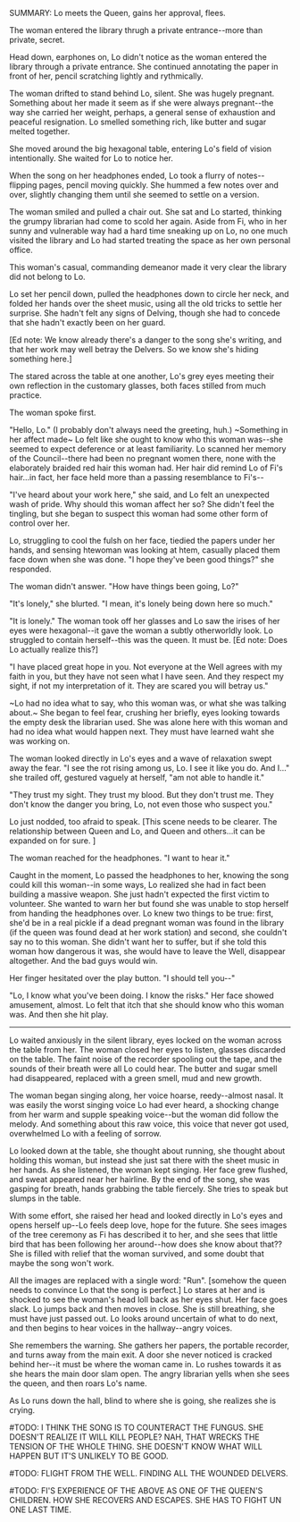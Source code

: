 SUMMARY: Lo meets the Queen, gains her approval, flees.

The woman entered the library thrugh a private entrance--more than private, secret. 

Head down, earphones on, Lo didn't notice as the woman entered the library through a private entrance. She continued annotating the paper in front of her, pencil scratching lightly and rythmically. 

The woman drifted to stand behind Lo, silent. She was hugely pregnant. Something about her made it seem as if she were always pregnant--the way she carried her weight, perhaps, a general sense of exhaustion and peaceful resignation.  Lo smelled something rich, like butter and sugar melted together. 

She moved around the big hexagonal table, entering Lo's field of vision intentionally. She waited for Lo to notice her. 

When the song on her headphones ended, Lo took a flurry of notes--flipping pages, pencil moving quickly. She hummed a few notes over and over, slightly changing them until she seemed to settle on a version. 

The woman smiled and pulled a chair out. She sat and Lo started, thinking the grumpy librarian had come to scold her again. Aside from Fi, who in her sunny and vulnerable way had a hard time sneaking up on Lo, no one much visited the library and Lo had started treating the space as her own personal office. 

This woman's casual, commanding demeanor made it very clear the library did not belong to Lo.

Lo set her pencil down, pulled the headphones down to circle her neck, and folded her hands over the sheet music, using all the old tricks to settle her surprise.  She hadn't felt any signs of Delving, though she had to concede that she hadn't exactly been on her guard.

[Ed note: We know already there's a danger to the song she's writing, and that her work may well betray the Delvers. So we know she's hiding something here.]

The stared across the table at one another, Lo's grey eyes meeting their own reflection in the customary glasses, both faces stilled from much practice.

The woman spoke first. 

"Hello, Lo." (I probably don't always need the greeting, huh.) ~Something in her affect made~ Lo felt like she ought to know who this woman was--she seemed to expect deference or at least familiarity. Lo scanned her memory of the Council--there had been no pregnant women there, none with the elaborately braided red hair this woman had.  Her hair did remind Lo of Fi's hair...in fact, her face held more than a passing resemblance to Fi's--

"I've heard about your work here," she said, and Lo felt an unexpected wash of pride. Why should this woman affect her so? She didn't feel the tingling, but she began to suspect this woman had some other form of control over her.

Lo, struggling to cool the fulsh on her face, tiedied the papers under her hands, and sensing htewoman was looking at htem, casually placed them face down when she was done.  "I hope they've been good things?" she responded. 

The woman didn't answer. "How have things been going, Lo?"

"It's lonely," she blurted. "I mean, it's lonely being down here so much."

"It is lonely." The woman took off her glasses and Lo saw the irises of her eyes were hexagonal--it gave the woman a subtly otherworldly look.  Lo struggled to contain herself--this was the queen. It must be. [Ed note: Does Lo actually realize this?]

"I have placed great hope in you. Not everyone at the Well agrees with my faith in you, but they have not seen what I have seen. And they respect my sight, if not my interpretation of it. They are scared you will betray us."

~Lo had no idea what to say, who this woman was, or what she was talking about.~ She began to feel fear, crushing her briefly, eyes looking towards the empty desk the librarian used.  She was alone here with this woman and had no idea what would happen next.  They must have learned waht she was working on. 

The woman looked directly in Lo's eyes and a wave of relaxation swept away the fear. "I see the rot rising among us, Lo. I see it like you do. And I..." she trailed off, gestured vaguely at herself, "am not able to handle it." 

"They trust my sight. They trust my blood.  But they don't trust me.  They don't know the danger you bring, Lo, not even those who suspect you."

Lo just nodded, too afraid to speak.  [This scene needs to be clearer. The relationship between Queen and Lo, and Queen and others...it can be expanded on for sure. ]

The woman reached for the headphones. "I want to hear it."

Caught in the moment, Lo passed the headphones to her, knowing the song could kill this woman--in some ways, Lo realized she had in fact been building a massive weapon. She just hadn't expected the first victim to volunteer. She wanted to warn her but found she was unable to stop herself from handing the headphones over.  Lo knew two things to be true: first, she'd be in a real pickle if a dead pregnant woman was found in the library (if the queen was found dead at her work station) and second, she couldn't say no to this woman.  She didn't want her to suffer, but if she told this woman how dangerous it was, she would have to leave the Well, disappear altogether.  And the bad guys would win. 

Her finger hesitated over the play button. "I should tell you--"

"Lo, I know what you've been doing. I know the risks." Her face showed amusement, almost. Lo felt that itch that she should know who this woman was. And then she hit play. 

---

Lo waited anxiously in the silent library, eyes locked on the woman across the table from her. The woman closed her eyes to listen, glasses discarded on the table. The faint noise of the recorder spooling out the tape, and the sounds of their breath were all Lo could hear.  The butter and sugar smell had disappeared, replaced with a green smell, mud and new growth.  

The woman began singing along, her voice hoarse, reedy--almost nasal.  It was easily the worst singing voice Lo had ever heard, a shocking change from her warm and supple speaking voice--but the woman did follow the melody. And something about this raw voice, this voice that never got used, overwhelmed Lo with a feeling of sorrow. 

Lo looked down at the table, she thought about running, she thought about holding this woman, but instead she just sat there with the sheet music in her hands.  As she listened, the woman kept singing. Her face grew flushed, and sweat appeared near her hairline.  By the end of the song, she was gasping for breath, hands grabbing the table fiercely. She tries to speak but slumps in the table.

With some effort, she raised her head and looked directly in Lo's eyes and opens herself up--Lo feels deep love, hope for the future. She sees images of the tree ceremony as Fi has described it to her, and she sees that little bird that has been following her around--how does she know about that?? She is filled with relief that the woman survived, and some doubt that maybe the song won't work.  

All the images are replaced with a single word: "Run".  [somehow the queen needs to convince Lo that the song is perfect.] Lo stares at her and is shocked to see the woman's head loll back as her eyes shut. Her face goes slack.  Lo jumps back and then moves in close. She is still breathing, she must have just passed out.  Lo looks around uncertain of what to do next, and then begins to hear voices in the hallway--angry voices.  

She remembers the warning. She gathers her papers, the portable recorder, and turns away from the main exit.  A door she never noticed is cracked behind her--it must be where the woman came in.  Lo rushes towards it as she hears the main door slam open. The angry librarian yells when she sees the queen, and then roars Lo's name.  

As Lo runs down the hall, blind to where she is going, she realizes she is crying. 

#TODO: I THINK THE SONG IS TO COUNTERACT THE FUNGUS.  SHE DOESN'T REALIZE IT WILL KILL PEOPLE? NAH, THAT WRECKS THE TENSION OF THE WHOLE THING.  SHE DOESN'T KNOW WHAT WILL HAPPEN BUT IT'S UNLIKELY TO BE GOOD.

#TODO: FLIGHT FROM THE WELL. FINDING ALL THE WOUNDED DELVERS. 

#TODO: FI'S EXPERIENCE OF THE ABOVE AS ONE OF THE QUEEN'S CHILDREN.  HOW SHE RECOVERS AND ESCAPES. SHE HAS TO FIGHT UN ONE LAST TIME. 

